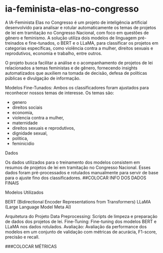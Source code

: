 # ia-feminista-elas-no-congresso

A IA-Feminista Elas no Congresso é um projeto de inteligência artificial desenvolvido para analisar e rotular automaticamente os temas de projetos de lei em tramitação no Congresso Nacional, com foco em questões de gênero e feminismo. A solução utiliza dois modelos de linguagem pré-treinados e fine-tunados, o BERT e o LLaMA, para classificar os projetos em categorias específicas, como violência contra a mulher, direitos sexuais e reprodutivos, economia e trabalho, entre outros.

O projeto busca facilitar a análise e o acompanhamento de projetos de lei relacionados a temas feministas e de gênero, fornecendo insights automatizados que auxiliem na tomada de decisão, defesa de políticas públicas e divulgação de informação.


Modelos Fine-Tunados: Ambos os classificadores foram ajustados para reconhecer nossos temas de interesse.
Os temas são:

- genero
- direitos sociais
- economia,
- violencia contra a mulher,
- maternidade
- direitos sexuais e reprodutivos,
- dignidade sexual,
- politica,
- feminicidio


Dados

Os dados utilizados para o treinamento dos modelos consistem em resumos de projetos de lei em tramitação no Congresso Nacional. Esses dados foram pré-processados e rotulados manualmente para servir de base para o ajuste fino dos classificadores. ##COLOCAR INFO DOS DADOS FINAIS

Modelos Utilizados

BERT (Bidirectional Encoder Representations from Transformers)
LLaMA (Large Language Model Meta AI)

Arquitetura do Projeto
Data Preprocessing: Scripts de limpeza e preparação de dados dos projetos de lei.
Fine-Tuning: Fine-tuning dos modelos BERT e LLaMA nos dados rotulados.
Avaliação: Avaliação da performance dos modelos em um conjunto de validação com métricas de acurácia, F1-score, precisão e recall.


###COLOCAR MÉTRICAS
